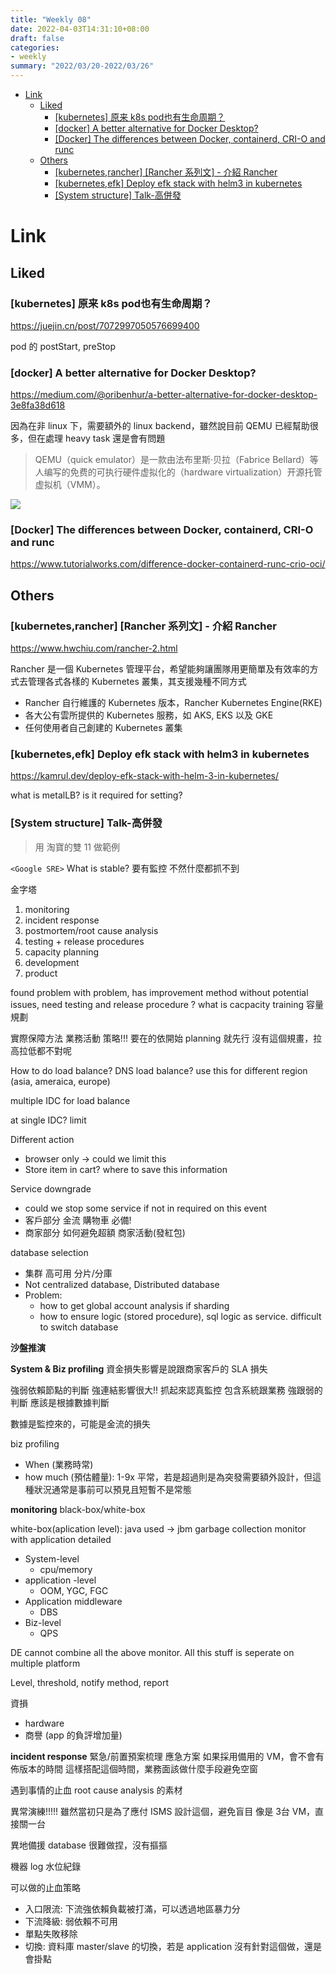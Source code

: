 ```yaml
---
title: "Weekly 08"
date: 2022-04-03T14:31:10+08:00
draft: false
categories:
- weekly
summary: "2022/03/20-2022/03/26"
---
```


- [Link](#link)
  - [Liked](#liked)
    - [[kubernetes] 原来 k8s pod也有生命周期？](#kubernetes-原来-k8s-pod也有生命周期)
    - [[docker] A better alternative for Docker Desktop?](#docker-a-better-alternative-for-docker-desktop)
    - [[Docker] The differences between Docker, containerd, CRI-O and runc](#docker-the-differences-between-docker-containerd-cri-o-and-runc)
  - [Others](#others)
    - [[kubernetes,rancher] [Rancher 系列文] - 介紹 Rancher](#kubernetesrancher-rancher-系列文---介紹-rancher)
    - [[kubernetes,efk] Deploy efk stack with helm3 in kubernetes](#kubernetesefk-deploy-efk-stack-with-helm3-in-kubernetes)
    - [[System structure] Talk-高併發](#system-structure-talk-高併發)

# Link
## Liked

### [kubernetes] 原来 k8s pod也有生命周期？

https://juejin.cn/post/7072997050576699400

pod 的 postStart, preStop

### [docker] A better alternative for Docker Desktop?

https://medium.com/@oribenhur/a-better-alternative-for-docker-desktop-3e8fa38d618

因為在非 linux 下，需要額外的 linux backend，雖然說目前 QEMU 已經幫助很多，但在處理 heavy task 還是會有問題

> QEMU（quick emulator）是一款由法布里斯·贝拉（Fabrice Bellard）等人编写的免费的可执行硬件虚拟化的（hardware virtualization）开源托管虚拟机（VMM）。

![](https://i.imgur.com/QlQaAaY.png)


### [Docker] The differences between Docker, containerd, CRI-O and runc

https://www.tutorialworks.com/difference-docker-containerd-runc-crio-oci/

## Others

### [kubernetes,rancher] [Rancher 系列文] - 介紹 Rancher

https://www.hwchiu.com/rancher-2.html

Rancher 是一個 Kubernetes 管理平台，希望能夠讓團隊用更簡單及有效率的方式去管理各式各樣的 Kubernetes 叢集，其支援幾種不同方式

- Rancher 自行維護的 Kubernetes 版本，Rancher Kubernetes Engine(RKE)
- 各大公有雲所提供的 Kubernetes 服務，如 AKS, EKS 以及 GKE
- 任何使用者自己創建的 Kubernetes 叢集


### [kubernetes,efk] Deploy efk stack with helm3 in kubernetes

https://kamrul.dev/deploy-efk-stack-with-helm-3-in-kubernetes/

what is metalLB? is it required for setting?

### [System structure] Talk-高併發

> 用 淘寶的雙 11 做範例

`<Google SRE>`
What is stable?
要有監控 不然什麼都抓不到

金字塔
1. monitoring 
2. incident response
3. postmortem/root cause analysis 
4. testing + release procedures 
5. capacity planning 
6. development 
7. product

found problem
with problem, has improvement method
without potential issues, need testing and release procedure
? what is cacpacity training 容量規劃


實際保障方法
業務活動 策略!!! 要在的依開始 planning 就先行
沒有這個規畫，拉高拉低都不對呢 

How to do load balance?
DNS load balance? use this for different region (asia, ameraica, europe)

multiple IDC for load balance

at single IDC?
limit

Different action
- browser only -> could we limit this
- Store item in cart? where to save this information

Service downgrade
- could we stop some service if not in required on this event
- 客戶部分 金流 購物車 必備!
- 商家部分 如何避免超額 商家活動(發紅包)

database selection
- 集群 高可用 分片/分庫
- Not centralized database, Distributed database
- Problem:
    - how to get global account analysis if sharding 
    - how to ensure logic (stored procedure), sql logic as service. difficult to switch database 
    
**沙盤推演**

**System & Biz profiling**
資金損失影響是說跟商家客戶的 SLA 損失

強弱依賴節點的判斷 
強連結影響很大!! 抓起來認真監控
包含系統跟業務
強跟弱的判斷 應該是根據數據判斷

數據是監控來的，可能是金流的損失


biz profiling
- When (業務時常)
- how much (預估體量): 1-9x 平常，若是超過則是為突發需要額外設計，但這種狀況通常是事前可以預見且短暫不是常態


**monitoring**
black-box/white-box

white-box(aplication level): java used -> jbm garbage collection monitor
with application detailed


- System-level
    - cpu/memory 
- application -level 
    - OOM, YGC, FGC
- Application middleware
    - DBS
- Biz-level
    - QPS
    
DE cannot combine all the above monitor. All this stuff is seperate on multiple platform

Level, threshold, notify method, report

資損
- hardware
- 商譽 (app 的負評增加量)


**incident response** 緊急/前置預案梳理
應急方案
如果採用備用的 VM，會不會有佈版本的時間
這樣搭配這個時間，業務面該做什麼手段避免空窗

遇到事情的止血 root cause analysis 的素材

異常演練!!!!! 雖然當初只是為了應付 ISMS
設計這個，避免盲目
像是 3台 VM，直接關一台

異地備援 database 很難做捏，沒有摳摳

機器 log 水位紀錄

可以做的止血策略
- 入口限流: 下流強依賴負載被打滿，可以透過地區暴力分
- 下流降級: 弱依賴不可用
- 單點失敗移除
- 切換: 資料庫 master/slave 的切換，若是 application 沒有針對這個做，還是會掛點


